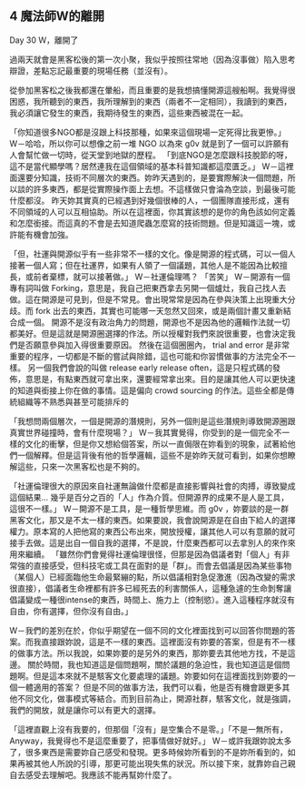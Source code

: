 ## 4 魔法師W的離開

Day 30 Ｗ，離開了

過兩天就會是黑客松後的第一次小聚，我似乎按照往常地（因為沒事做）陷入思考辯證，差點忘記最重要的現場任務（並沒有）。

從參加黑客松之後我都還在暈船，而且重要的是我想搞懂開源這艘船啊。我覺得很困惑，我所聽到的東西，我所理解到的東西（兩者不一定相同），我讀到的東西，我必須讓它發生的東西，我期待發生的東西，這些東西被混在一起。

「你知道很多NGO都是沒跟上科技那種，如果來這個現場一定死得比我更慘。」
W－哈哈，所以你可以想像之前一堆 NGO 以為來 g0v 就是到了一個可以許願有人會幫忙做一切時，從天堂到地獄的歷程。
「到底NGO是怎麼跟科技脫節的呀，這不是當代顯學嗎？居然連我在這個領域的基本科普知識都這麼匱乏。」
W－這裡面還要分知識，技術不同層次的東西。妳昨天遇到的，是要實際解決一個問題，所以談的許多東西，都是從實際操作面上去想。不這樣做只會淪為空談，到最後可能什麼都沒。
昨天妳其實真的已經遇到好幾個很棒的人，一個團隊直接形成，還有不同領域的人可以互相協助。所以在這裡面，你其實該想的是你的角色該如何定義和怎麼銜接。而這真的不會是去知道爬蟲怎麼寫的技術問題。但是知識這一塊，或許能有機會加強。

「但，社運與開源似乎有一些非常不一樣的文化。像是開源的程式碼，可以一個人接著一個人寫；但在社運界，如果有人領了一個議題，其他人是不能因為比較擅長，或前者棄標，就可以接著做。」
W－社運倫理嗎？
「苦笑」
W－開源有一個專有詞叫做 Forking，意思是，我自己把東西拿去另開一個爐灶，我自己找人去做。這在開源是可見到，但是不常見。會出現常常是因為在參與決策上出現重大分歧。而 fork 出去的東西，其實也可能哪一天忽然又回來，或是兩個計畫又重新結合成一個。
開源不是沒有政治角力的問題，開源也不是因為他的邏輯作法就一切都美好。但是這就是開源圈選擇的作法。所以授權對我們來說很重要，也會決定我們是否願意參與加入得很重要原因。
然後在這個圈圈內， trial and error 是非常重要的程序，一切都是不斷的嘗試與除錯，這也可能和你習慣做事的方法完全不一樣。
另一個我們會說的叫做 release early release often，這是只程式碼的發佈，意思是，有點東西就可拿出來，還要經常拿出來。目的是讓其他人可以更快速的知道與銜接上你在做的事情。這是偏向 crowd sourcing 的作法。這些全都是傳統組織等不熟悉與甚至可能排斥的

「我想問兩個層次，一個是開源的潛規則，另外一個則是這些潛規則導致開源圈跟真實世界碰撞時，會有什麼現場？」
W－我其實覺得，你受到的是一個完全不一樣的文化的衝擊，但是你又想給個答案，所以一直侷限在妳看到的現象，試著給他們一個解釋。但是這背後有他的哲學邏輯，這些不是妳昨天就可看到，如果你想瞭解這些，只來一次黑客松也是不夠的。

「社運倫理很大的原因來自社運無論做什麼都是直接影響與社會的肉搏，導致變成這個結果... 幾乎是百分之百的「人」作為介質。但開源界的成果不是人是工具，這很不一樣。」
W－開源不是工具，是一種哲學思維。而 g0v ，妳要談的是一群黑客文化，那又是不太一樣的東西。如果要說，我會說開源是在自由下給人的選擇權力。原本寫的人把他寫的東西公布出來，開放授權，讓其他人可以有意願的就可接手去做。這是出自一個自我的選擇，不是說，什麼東西都可以去拿別人的來作來用來繼續。
「雖然你們會覺得社運倫理很怪，但那是因為倡議者對「個人」有非常強的直接感受，但科技宅或工具在面對的是「群」。而會去倡議是因為某些事物（某個人）已經面臨他生命最緊繃的點，所以倡議相對急促激進（因為改變的需求很直接），倡議者生命裡都有許多已經死去的利害關係人，這種急遽的生命剝奪讓倡議變成一種很intense的東西，時間上、施力上（控制慾）。進入這種程序就沒有自由，你有選擇，但你沒有自由。」

W－我們的差別在於，你似乎期望在一個不同的文化裡面找到可以回答你問題的答案。而我直接跟妳說，這是不一樣的東西。這裡面沒有妳要的答案，但是有不一樣的做事方法。所以我說，如果妳要的是另外的東西，那妳要去其他地方找，不是這邊。
關於時間，我也知道這是個問題啊，關於議題的急迫性，我也知道這是個問題啊。但是這本來就不是駭客文化要處理的議題。妳要如何在這裡面找到妳要的一個一體適用的答案？
但是不同的做事方法，我們可以看，他是否有機會跟更多其他不同文化，做事模式等結合。而到目前為止，開源社群，駭客文化，就是強調，我們的開放，就是讓你可以有更大的選擇。

「這裡直觀上沒有我要的，但那個「沒有」是空集合不是零。」「不是一無所有，Anyway，我覺得也不是這麼重要了，把事情做好就好。」
W－或許我跟妳說太多了，很多東西是需要妳自己感受和發現。更多時候妳所看到的不是妳所看到的，如果再被其他人所說的引導，那更可能出現失焦的狀況。所以接下來，就靠妳自己親自去感受去理解吧。我應該不能再幫妳什麼了。